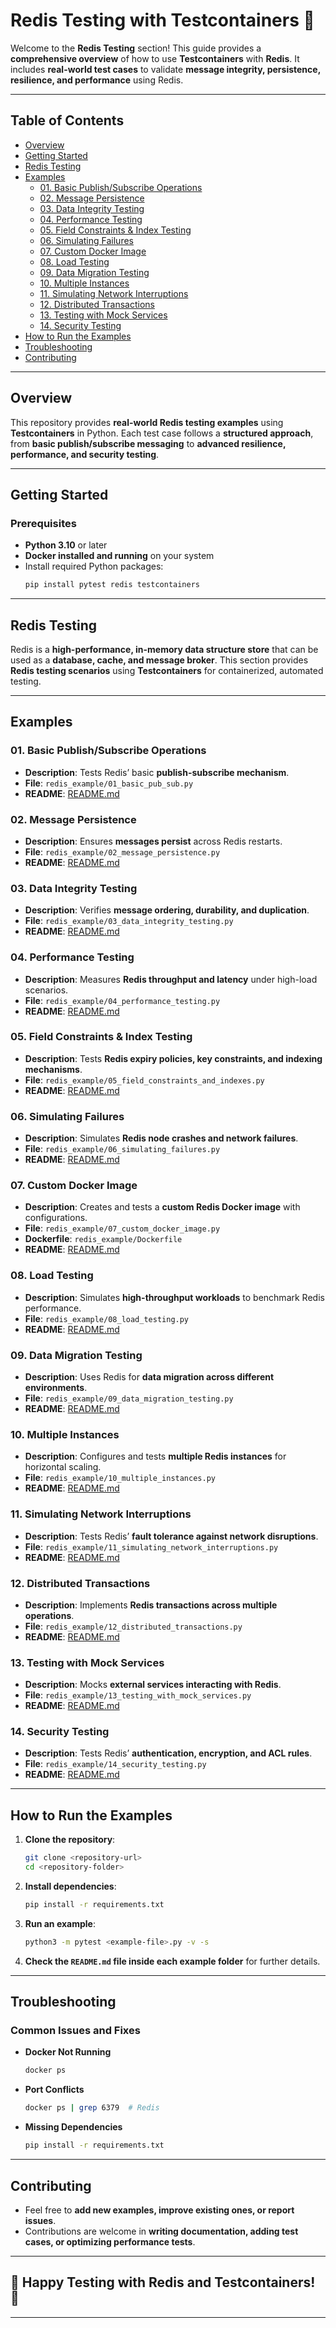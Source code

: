 # **Redis Testing with Testcontainers 🚀**  

Welcome to the **Redis Testing** section! This guide provides a **comprehensive overview** of how to use **Testcontainers** with **Redis**. It includes **real-world test cases** to validate **message integrity, persistence, resilience, and performance** using Redis.

---

## **Table of Contents**  

- [Overview](#overview)  
- [Getting Started](#getting-started)  
- [Redis Testing](#redis-testing)  
- [Examples](#examples)  
  - [01. Basic Publish/Subscribe Operations](#01-basic-publishsubscribe-operations)  
  - [02. Message Persistence](#02-message-persistence)  
  - [03. Data Integrity Testing](#03-data-integrity-testing)  
  - [04. Performance Testing](#04-performance-testing)  
  - [05. Field Constraints & Index Testing](#05-field-constraints--index-testing)  
  - [06. Simulating Failures](#06-simulating-failures)  
  - [07. Custom Docker Image](#07-custom-docker-image)  
  - [08. Load Testing](#08-load-testing)  
  - [09. Data Migration Testing](#09-data-migration-testing)  
  - [10. Multiple Instances](#10-multiple-instances)  
  - [11. Simulating Network Interruptions](#11-simulating-network-interruptions)  
  - [12. Distributed Transactions](#12-distributed-transactions)  
  - [13. Testing with Mock Services](#13-testing-with-mock-services)  
  - [14. Security Testing](#14-security-testing)  
- [How to Run the Examples](#how-to-run-the-examples)  
- [Troubleshooting](#troubleshooting)  
- [Contributing](#contributing)  

---

## **Overview**  

This repository provides **real-world Redis testing examples** using **Testcontainers** in Python. Each test case follows a **structured approach**, from **basic publish/subscribe messaging** to **advanced resilience, performance, and security testing**.

---

## **Getting Started**  

### **Prerequisites**  

- **Python 3.10** or later  
- **Docker installed and running** on your system  
- Install required Python packages:  
  ```bash
  pip install pytest redis testcontainers
  ```

---

## **Redis Testing**  

Redis is a **high-performance, in-memory data structure store** that can be used as a **database, cache, and message broker**. This section provides **Redis testing scenarios** using **Testcontainers** for containerized, automated testing.

---

## **Examples**  

### **01. Basic Publish/Subscribe Operations**  
- **Description**: Tests Redis’ basic **publish-subscribe mechanism**.  
- **File**: `redis_example/01_basic_pub_sub.py`  
- **README**: [README.md](redis_example/01_basic_pub_sub/README.md)  

### **02. Message Persistence**  
- **Description**: Ensures **messages persist** across Redis restarts.  
- **File**: `redis_example/02_message_persistence.py`  
- **README**: [README.md](redis_example/02_message_persistence/README.md)  

### **03. Data Integrity Testing**  
- **Description**: Verifies **message ordering, durability, and duplication**.  
- **File**: `redis_example/03_data_integrity_testing.py`  
- **README**: [README.md](redis_example/03_data_integrity_testing/README.md)  

### **04. Performance Testing**  
- **Description**: Measures **Redis throughput and latency** under high-load scenarios.  
- **File**: `redis_example/04_performance_testing.py`  
- **README**: [README.md](redis_example/04_performance_testing/README.md)  

### **05. Field Constraints & Index Testing**  
- **Description**: Tests **Redis expiry policies, key constraints, and indexing mechanisms**.  
- **File**: `redis_example/05_field_constraints_and_indexes.py`  
- **README**: [README.md](redis_example/05_field_constraints_and_indexes/README.md)  

### **06. Simulating Failures**  
- **Description**: Simulates **Redis node crashes and network failures**.  
- **File**: `redis_example/06_simulating_failures.py`  
- **README**: [README.md](redis_example/06_simulating_failures/README.md)  

### **07. Custom Docker Image**  
- **Description**: Creates and tests a **custom Redis Docker image** with configurations.  
- **File**: `redis_example/07_custom_docker_image.py`  
- **Dockerfile**: `redis_example/Dockerfile`  
- **README**: [README.md](redis_example/07_custom_docker_image/README.md)  

### **08. Load Testing**  
- **Description**: Simulates **high-throughput workloads** to benchmark Redis performance.  
- **File**: `redis_example/08_load_testing.py`  
- **README**: [README.md](redis_example/08_load_testing/README.md)  

### **09. Data Migration Testing**  
- **Description**: Uses Redis for **data migration across different environments**.  
- **File**: `redis_example/09_data_migration_testing.py`  
- **README**: [README.md](redis_example/09_data_migration_testing/README.md)  

### **10. Multiple Instances**  
- **Description**: Configures and tests **multiple Redis instances** for horizontal scaling.  
- **File**: `redis_example/10_multiple_instances.py`  
- **README**: [README.md](redis_example/10_multiple_instances/README.md)  

### **11. Simulating Network Interruptions**  
- **Description**: Tests Redis’ **fault tolerance against network disruptions**.  
- **File**: `redis_example/11_simulating_network_interruptions.py`  
- **README**: [README.md](redis_example/11_simulating_network_interruptions/README.md)  

### **12. Distributed Transactions**  
- **Description**: Implements **Redis transactions across multiple operations**.  
- **File**: `redis_example/12_distributed_transactions.py`  
- **README**: [README.md](redis_example/12_distributed_transactions/README.md)  

### **13. Testing with Mock Services**  
- **Description**: Mocks **external services interacting with Redis**.  
- **File**: `redis_example/13_testing_with_mock_services.py`  
- **README**: [README.md](redis_example/13_testing_with_mock_services/README.md)  

### **14. Security Testing**  
- **Description**: Tests Redis’ **authentication, encryption, and ACL rules**.  
- **File**: `redis_example/14_security_testing.py`  
- **README**: [README.md](redis_example/14_security_testing/README.md)  

---

## **How to Run the Examples**  

1. **Clone the repository**:  
   ```bash
   git clone <repository-url>
   cd <repository-folder>
   ```  

2. **Install dependencies**:  
   ```bash
   pip install -r requirements.txt
   ```  

3. **Run an example**:  
   ```bash
   python3 -m pytest <example-file>.py -v -s
   ```  

4. **Check the `README.md` file inside each example folder** for further details.  

---

## **Troubleshooting**  

### **Common Issues and Fixes**  

- **Docker Not Running**  
  ```bash
  docker ps
  ```  

- **Port Conflicts**  
  ```bash
  docker ps | grep 6379  # Redis
  ```  

- **Missing Dependencies**  
  ```bash
  pip install -r requirements.txt
  ```  

---

## **Contributing**  

- Feel free to **add new examples, improve existing ones, or report issues**.  
- Contributions are welcome in **writing documentation, adding test cases, or optimizing performance tests**.  

---

## **🚀 Happy Testing with Redis and Testcontainers!** 🎉  

---
